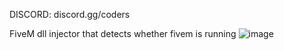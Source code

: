 DISCORD: discord.gg/coders

FiveM dll injector that detects whether fivem is running
![image](https://github.com/metrothepaster/FiveM-Injector/assets/102440825/4a3a4f3f-7b92-4c3c-ba7e-b78332812600)

